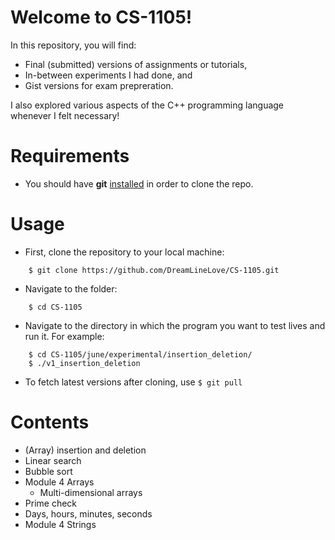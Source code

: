 # Welcome to CS-1105!

In this repository, you will find:
- Final (submitted) versions of assignments or tutorials,
- In-between experiments I had done, and
- Gist versions for exam prepreration.

I also explored various aspects of the C++ programming language whenever I felt necessary!

# Requirements
- You should have **git** <a href="http://git-scm.com">installed</a> in order to clone the repo.

# Usage
- First, clone the repository to your local machine:
```
    $ git clone https://github.com/DreamLineLove/CS-1105.git
```
- Navigate to the folder:
```
    $ cd CS-1105
```
- Navigate to the directory in which the program you want to test lives and run it. For example:
```
    $ cd CS-1105/june/experimental/insertion_deletion/
    $ ./v1_insertion_deletion
```
- To fetch latest versions after cloning, use ```$ git pull```

# Contents
- (Array) insertion and deletion
- Linear search
- Bubble sort
- Module 4 Arrays
    - Multi-dimensional arrays
- Prime check
- Days, hours, minutes, seconds
- Module 4 Strings


